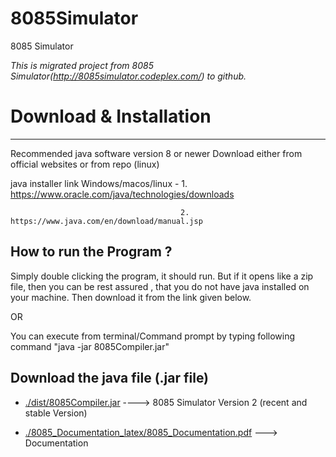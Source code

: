 # 8085Simulator
8085 Simulator 

*This is migrated project from 8085 Simulator(http://8085simulator.codeplex.com/) to github.*

# Download & Installation 
-------------------------
Recommended java software version 8 or newer
Download either from official websites or from repo (linux)

java installer link Windows/macos/linux - 
                                          1. https://www.oracle.com/java/technologies/downloads
                                           
                                          2. https://www.java.com/en/download/manual.jsp



How to run the Program ?
------------------------
Simply double clicking the program, it should run. 
But if it opens like a zip file, then you can be rest assured , that you do not have java installed on your machine.
Then download it from the link given below.

OR

You can execute from terminal/Command prompt by typing following command "java -jar 8085Compiler.jar"


Download the java file (.jar file)
--------------------------------------
* [./dist/8085Compiler.jar](https://github.com/jm61288/8085Simulator/raw/master/dist/8085Compiler.jar) ----> 8085 Simulator Version 2 (recent and stable Version)

* [./8085_Documentation_latex/8085_Documentation.pdf](https://github.com/jm61288/8085Simulator/raw/master/8085_Documentation_latex/8085_Documentation.pdf) ---> Documentation

